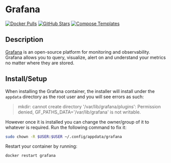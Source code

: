 # Grafana

[![Docker Pulls](https://img.shields.io/docker/pulls/grafana/grafana?style=flat-square&color=607D8B&label=docker%20pulls&logo=docker)](https://hub.docker.com/r/grafana/grafana)
[![GitHub Stars](https://img.shields.io/github/stars/grafana/grafana?style=flat-square&color=607D8B&label=github%20stars&logo=github)](https://github.com/grafana/grafana)
[![Compose Templates](https://img.shields.io/static/v1?style=flat-square&color=607D8B&label=compose&message=templates)](https://github.com/GhostWriters/DockSTARTer/tree/main/compose/.apps/grafana)

## Description

[Grafana](https://grafana.com/) is an open-source platform for monitoring and
observability. Grafana allows you to query, visualize, alert on and understand
your metrics no matter where they are stored.

## Install/Setup

When installing the Grafana container, the installer will install under the
`appdata` directory as the root user and you will see errors as such:

> mkdir: cannot create directory '/var/lib/grafana/plugins': Permission denied, GF_PATHS_DATA='/var/lib/grafana' is not writable.

However once it is installed you can change the owner/group of it to whatever is
required. Run the following command to fix it:

```bash
sudo chown -R $USER:$USER ~/.config/appdata/grafana
```

Restart your container by running:

```bash
docker restart grafana
```
